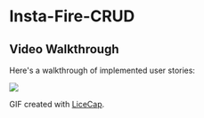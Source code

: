 # Insta-Fire-CRUD

## Video Walkthrough

Here's a walkthrough of implemented user stories:

![](https://j.gifs.com/08BKYL.gif)

GIF created with [LiceCap](http://www.cockos.com/licecap/).
